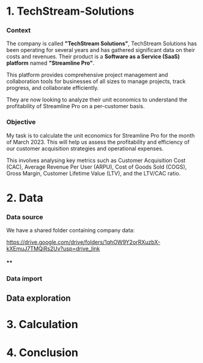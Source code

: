 # **1. TechStream-Solutions**
### **Context**
The company is called **"TechStream Solutions"**, TechStream Solutions has been operating for several years and has gathered significant data on their costs and revenues.
Their product is a **Software as a Service (SaaS) platform** named **"Streamline Pro"**.

This platform provides comprehensive project management and collaboration tools for businesses of all sizes to manage projects, track progress, and collaborate efficiently.

They are now looking to analyze their unit economics to understand the profitability of Streamline Pro on a per-customer basis.

### **Objective**
My task is to calculate the unit economics for Streamline Pro for the month of March 2023. This will help us assess the profitability and efficiency of our customer acquisition strategies and operational expenses.

This involves analysing key metrics such as Customer Acquisition Cost (CAC), Average Revenue Per User (ARPU), Cost of Goods Sold (COGS), Gross Margin, Customer Lifetime Value (LTV), and the LTV/CAC ratio.

# **2. Data**
### **Data source**

We have a shared folder containing company data:

https://drive.google.com/drive/folders/1qhOW9Y2orRXuzbX-kXEmuJ7TMQiRs2Uv?usp=drive_link
#### **

### **Data import**

## **Data exploration**

# **3. Calculation**
# **4. Conclusion**
